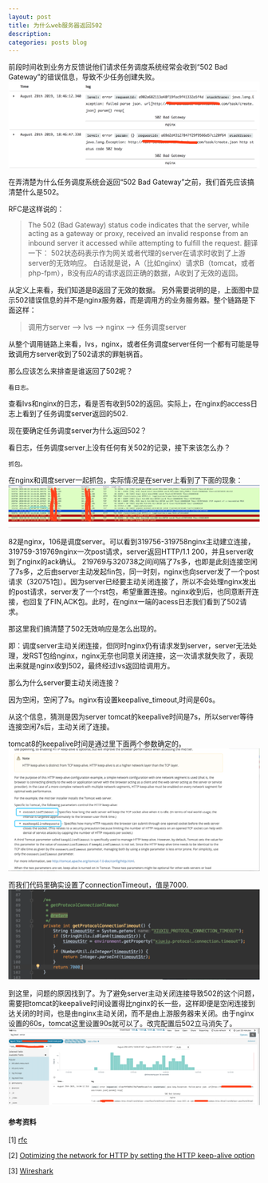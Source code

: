 ```yaml
---
layout: post
title: 为什么web服务器返回502
description:  
categories: posts blog
---
```


  前段时间收到业务方反馈说他们请求任务调度系统经常会收到“502 Bad Gateway”的错误信息，导致不少任务创建失败。
![why502](/images/why502/0829_1.png)

在弄清楚为什么任务调度系统会返回“502 Bad Gateway”之前，我们首先应该搞清楚什么是502。

RFC是这样说的：<!-- more -->
> The 502 (Bad Gateway) status code indicates that the server, while acting as a gateway or proxy, received an invalid response from an inbound server it accessed while attempting to fulfill the request.
翻译一下：
  502状态码表示作为网关或者代理的server在请求时收到了上游server的无效响应。
白话就是说，A（比如nginx）请求B（tomcat，或者php-fpm），B没有应A的请求返回正确的数据，A收到了无效的返回。

从定义上来看，我们知道是B返回了无效的数据。
另外需要说明的是，上面图中显示502错误信息的并不是nginx服务器，而是调用方的业务服务器。整个链路是下面这样：
> 调用方server --> lvs --> nginx --> 任务调度server

从整个调用链路上来看，lvs，nginx，或者任务调度server任何一个都有可能是导致调用方server收到了502请求的罪魁祸首。

那么应该怎么来排查是谁返回了502呢？

`看日志。`

查看lvs和nginx的日志，看是否有收到502的返回。实际上，在nginx的access日志上看到了任务调度server返回的502.

现在要确定任务调度server为什么返回502？

看日志，任务调度server上没有任何有关502的记录，接下来该怎么办？

`抓包。`

在nginx和调度server一起抓包，实际情况是在server上看到了下面的现象：
![why502](/images/why502/0829_2.png)

82是nginx，106是调度server。可以看到319756-319758nginx主动建立连接，319759-319769nginx一次post请求，server返回HTTP/1.1 200，并且server收到了nginx的ack确认。
219769与320738之间间隔了7s多，也即是此刻连接空闲了7s多，之后由server主动发起fin包，同一时刻，nginx也向server发了一个post请求（320751包）。因为server已经要主动关闭连接了，所以不会处理nginx发出的post请求，server发了一个rst包，希望重置连接。nginx收到后，也同意断开连接，也回复了FIN,ACK包。此时，在nginx一端的acess日志我们看到了502请求。

那这里我们搞清楚了502无效响应是怎么出现的。

即：调度server主动关闭连接，但同时nginx仍有请求发到server，server无法处理，发RST包给nginx，nginx无奈也同意关闭连接，这一次请求就失败了，表现出来就是nginx收到502，最终经过lvs返回给调用方。

那么为什么server要主动关闭连接？

因为空闲，空闲了7s。nginx有设置keepalive_timeout,时间是60s。

从这个信息，猜测是因为server tomcat的keepalive时间是7s，所以server等待连接空闲7s后，主动关闭了连接。

tomcat8的keepalive时间是通过里下面两个参数确定的。
![why502](/images/why502/0829_3.png)

而我们代码里确实设置了connectionTimeout，值是7000.
![why502](/images/why502/0829_4.png)


到这里，问题的原因找到了。为了避免server主动关闭连接导致502的这个问题，需要把tomcat的keepalive时间设置得比nginx的长一些，这样即便是空闲连接到达关闭的时间，也是由nginx主动关闭，而不是由上游服务器来关闭。由于nginx设置的60s，tomcat这里设置90s就可以了。改完配置后502立马消失了。
![why502](/images/why502/0829_5.png)


#### 参考资料
[1] [rfc](https://tools.ietf.org/html/rfc7231#section-6.6.3)

[2] [Optimizing the network for HTTP by setting the HTTP keep-alive option](https://docs.bmc.com/docs/ars81/fine-tuning-the-network-for-http-protocol-258511131.html)

[3] [Wireshark](https://www.wireshark.org/)
